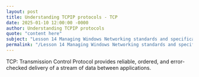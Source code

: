 ```yaml
---
layout: post
title: Understanding TCPIP protocols - TCP
date: 2025-01-10 12:00:00 -0000
author: Understanding TCPIP protocols
quote: "content here"
subject: "Lesson 14 Managing Windows Networking standards and specifications"
permalink: "/Lesson 14 Managing Windows Networking standards and specifications/Understanding TCPIP protocols/Understanding TCPIP protocols - TCP"
---
```


TCP: Transmission Control Protocol provides reliable, ordered, and error-checked delivery of a stream of data between applications.
